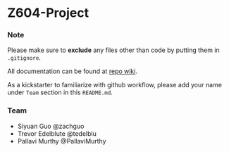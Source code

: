 Z604-Project
============

### Note

Please make sure to **exclude** any files other than code by putting them in `.gitignore`.

All documentation can be found at [repo wiki](https://github.com/zachguo/Z604-Project/wiki).

As a kickstarter to familiarize with github workflow, please add your name under `Team` section in this `README.md`.

### Team
* Siyuan Guo @zachguo
* Trevor Edelblute @tedelblu
* Pallavi Murthy @PallaviMurthy
